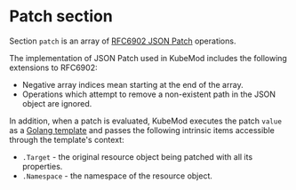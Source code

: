 # Patch section

Section `patch` is an array of [RFC6902 JSON Patch](https://tools.ietf.org/html/rfc6902) operations.

The implementation of JSON Patch used in KubeMod includes the following extensions to RFC6902:

* Negative array indices mean starting at the end of the array.
* Operations which attempt to remove a non-existent path in the JSON object are ignored.

In addition, when a patch is evaluated, KubeMod executes the patch `value` as a [Golang template](https://golang.org/pkg/text/template/) and passes the following intrinsic items accessible through the template's context:

* `.Target` - the original resource object being patched with all its properties.
* `.Namespace` - the namespace of the resource object.
